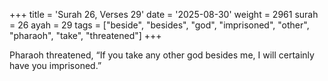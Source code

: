 +++
title = 'Surah 26, Verses 29'
date = '2025-08-30'
weight = 2961
surah = 26
ayah = 29
tags = ["beside", "besides", "god", "imprisoned", "other", "pharaoh", "take", "threatened"]
+++

Pharaoh threatened, “If you take any other god besides me, I will certainly have you imprisoned.”